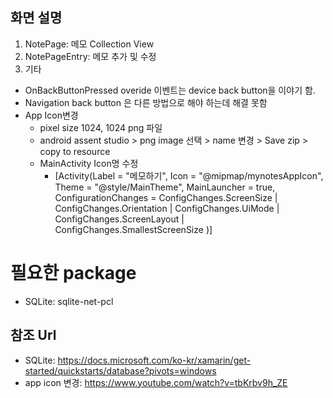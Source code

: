## 화면 설명
1. NotePage: 메모 Collection View
2. NotePageEntry: 메모 추가 및 수정
3. 기타
  - OnBackButtonPressed overide 이벤트는 device back button을 이야기 함.
  - Navigation back button 은 다른 방법으로 해야 하는데 해결 못함
  - App Icon변경
    - pixel size 1024, 1024 png 파일
    - android assent studio > png image 선택 > name 변경 > Save zip >  copy to resource
    - MainActivity Icon명 수정
      - [Activity(Label = "메모하기", Icon = "@mipmap/mynotesAppIcon", Theme = "@style/MainTheme", MainLauncher = true, ConfigurationChanges = ConfigChanges.ScreenSize | ConfigChanges.Orientation | ConfigChanges.UiMode | ConfigChanges.ScreenLayout | ConfigChanges.SmallestScreenSize )]
   

# 필요한 package
  - SQLite: sqlite-net-pcl

## 참조 Url
  - SQLite: https://docs.microsoft.com/ko-kr/xamarin/get-started/quickstarts/database?pivots=windows
  - app icon 변경: https://www.youtube.com/watch?v=tbKrbv9h_ZE
